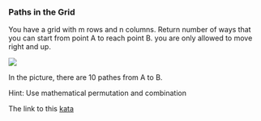### Paths in the Grid
You have a grid with m rows and n columns.
Return number of ways that you can start from point A to reach point B.
you are only allowed to move right and up.

![](http://crowd-multilogue.com/Images/Codewars/KataPic9.png)

In the picture, there are 10 pathes from A to B.

Hint: Use mathematical permutation and combination  

The link to this [kata](https://www.codewars.com/kata/paths-in-the-grid/java)
